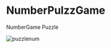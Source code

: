 # NumberPulzzGame
NumberGame Puzzle



![puzzlenum](https://user-images.githubusercontent.com/61373662/123896856-ff2ac880-d97f-11eb-87a0-c3b1431df956.gif)
